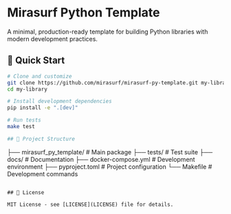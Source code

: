 # Mirasurf Python Template

A minimal, production-ready template for building Python libraries with modern development practices.

## 🚀 Quick Start

```bash
# Clone and customize
git clone https://github.com/mirasurf/mirasurf-py-template.git my-library
cd my-library

# Install development dependencies
pip install -e ".[dev]"

# Run tests
make test

## 📁 Project Structure

```
├── mirasurf_py_template/  # Main package
├── tests/                 # Test suite
├── docs/                  # Documentation
├── docker-compose.yml     # Development environment
├── pyproject.toml        # Project configuration
└── Makefile              # Development commands
```

## 📄 License

MIT License - see [LICENSE](LICENSE) file for details. 